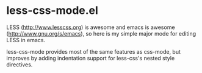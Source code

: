 # less-css-mode.el

LESS (http://www.lesscss.org) is awesome and emacs is awesome
(http://www.gnu.org/s/emacs), so here is my simple major mode for
editing LESS in emacs.

less-css-mode provides most of the same features as css-mode, but
improves by adding indentation support for less-css's nested style
directives.
